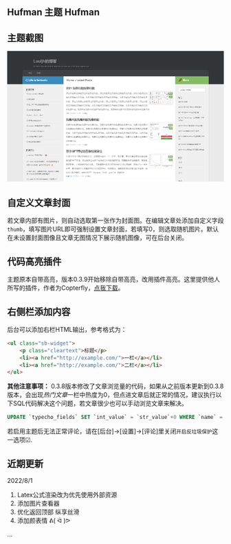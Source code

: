 Hufman 主题 Hufman
---

## 主题截图
![screenshot](./screenshot.png)

## 自定义文章封面
若文章内部有图片，则自动选取第一张作为封面图。在编辑文章处添加自定义字段`thumb`，填写图片URL即可强制设置文章封面，若填写0，则选取随机图片。默认在未设置封面图像且文章无图情况下展示随机图像，可在后台关闭。

## 代码高亮插件
主题原本自带高亮，版本0.3.9开始移除自带高亮，改用插件高亮。这里提供他人所写的插件，作者为Copterfly，[点我下载](../Plugins/CodeHighlighter.zip)。

## 右侧栏添加内容
后台可以添加右栏HTML输出，参考格式为：
```html
<ul class="sb-widget">
    <p class="cleartext">标题</p>
    <li><a href="http://example.com/">一栏</a></li>
    <li><a href="http://example.com/">二栏</a></li>
</ul>
```

**其他注意事项：**
0.3.8版本修改了文章浏览量的代码，如果从之前版本更新到0.3.8版本，会出现*热门文章*一栏中热度为0，但点进文章后就正常的情况，建议执行以下SQL代码解决这个问题，若文章很少也可以手动浏览文章来解决。
```sql
UPDATE `typecho_fields` SET `int_value` = `str_value`+0 WHERE `name` = 'views' and `type` = 'str'
```

若启用主题后无法正常评论，请在[后台]->[设置]->[评论]里关闭`开启反垃圾保护`这一选项☑.


## 近期更新
2022/8/1
1. Latex公式渲染改为优先使用外部资源
2. 添加图片查看器
3. 优化返回顶部 纵享丝滑
4. 添加颜表情 ᕕ( ᐛ )ᕗ

...